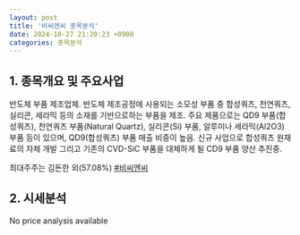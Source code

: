 ```yaml
---
layout: post
title: '비씨엔씨 종목분석'
date: 2024-10-27 21:20:23 +0900
categories: 종목분석
---
```


## 1. 종목개요 및 주요사업

반도체 부품 제조업체. 반도체 제조공정에 사용되는 소모성 부품 중 합성쿼츠, 천연쿼츠, 실리콘, 세라믹 등의 소재를 기반으로하는 부품을 제조. 주요 제품으로는 QD9 부품(합성쿼츠), 천연쿼츠 부품(Natural Quartz), 실리콘(Si) 부품, 알루미나 세라믹(Al2O3) 부품 등이 있으며, QD9(합성쿼츠) 부품 매출 비중이 높음. 신규 사업으로 합성쿼츠 원재료의 자체 개발 그리고 기존의 CVD-SiC 부품을 대체하게 될 CD9 부품 양산 추진중.

최대주주는 김돈한 외(57.08%)
[#비씨엔씨](#)

## 2. 시세분석

No price analysis available
